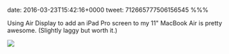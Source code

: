 date: 2016-03-23T15:42:16+0000
tweet: 712665777506156545
%%%

Using Air Display to add an iPad Pro screen to my 11" MacBook Air is pretty awesome. (Slightly laggy but worth it.)

![](CePlvvNUsAEhg-z.jpg)
